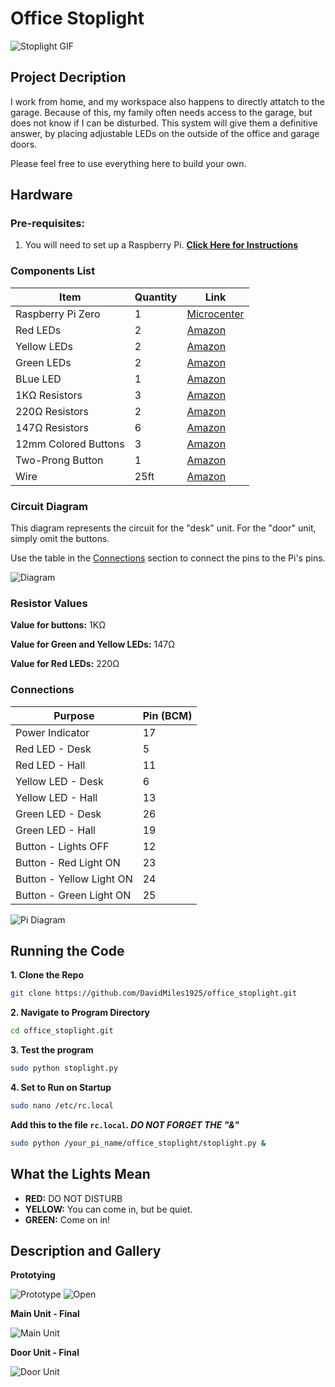 # Office Stoplight

![Stoplight GIF](./media/office_stoplight_512.gif)

## Project Decription

I work from home, and my workspace also happens to directly attatch to the garage. Because of this, my family often needs access to the garage, but does not know if I can be disturbed. This system will give them a definitive answer, by placing adjustable LEDs on the outside of the office and garage doors.

Please feel free to use everything here to build your own.

## Hardware

### Pre-requisites:

1. You will need to set up a Raspberry Pi. **[Click Here for Instructions](https://github.com/DavidMiles1925/pi_zero_setup)**

### Components List

| Item                 | Quantity | Link                                                                                                   |
| -------------------- | -------- | ------------------------------------------------------------------------------------------------------ |
| Raspberry Pi Zero    | 1        | [Microcenter](https://www.microcenter.com/product/643085/raspberry-pi-zero-2-w)                        |
| Red LEDs             | 2        | [Amazon](https://www.amazon.com/gp/product/B07QXR5MZB/ref=ppx_yo_dt_b_search_asin_title?ie=UTF8&psc=1) |
| Yellow LEDs          | 2        | [Amazon](https://www.amazon.com/gp/product/B07QXR5MZB/ref=ppx_yo_dt_b_search_asin_title?ie=UTF8&psc=1) |
| Green LEDs           | 2        | [Amazon](https://www.amazon.com/gp/product/B07QXR5MZB/ref=ppx_yo_dt_b_search_asin_title?ie=UTF8&psc=1) |
| BLue LED             | 1        | [Amazon](https://www.amazon.com/gp/product/B07QXR5MZB/ref=ppx_yo_dt_b_search_asin_title?ie=UTF8&psc=1) |
| 1KΩ Resistors        | 3        | [Amazon](https://www.amazon.com/gp/product/B07ZX2CB6B/ref=ppx_yo_dt_b_search_asin_title?ie=UTF8&psc=1) |
| 220Ω Resistors       | 2        | [Amazon](https://www.amazon.com/gp/product/B07ZX2CB6B/ref=ppx_yo_dt_b_search_asin_title?ie=UTF8&psc=1) |
| 147Ω Resistors       | 6        | [Amazon](https://www.amazon.com/gp/product/B07ZX2CB6B/ref=ppx_yo_dt_b_search_asin_title?ie=UTF8&psc=1) |
| 12mm Colored Buttons | 3        | [Amazon](https://www.amazon.com/gp/product/B075VBV4QH/ref=ppx_yo_dt_b_search_asin_title?ie=UTF8&psc=1) |
| Two-Prong Button     | 1        | [Amazon](https://www.amazon.com/gp/product/B0827LX3FV/ref=ppx_yo_dt_b_search_asin_title?ie=UTF8&psc=1) |
| Wire                 | 25ft     | [Amazon](https://www.amazon.com/gp/product/B0CFJY34GD/ref=ppx_yo_dt_b_search_asin_title?ie=UTF8&th=1)  |

### Circuit Diagram

This diagram represents the circuit for the "desk" unit. For the "door" unit, simply omit the buttons.

Use the table in the [Connections](#connections) section to connect the pins to the Pi's pins.

![Diagram](./media/led_Circuit.png)

### Resistor Values

**Value for buttons:** 1KΩ

**Value for Green and Yellow LEDs:** 147Ω

**Value for Red LEDs:** 220Ω

### Connections

| Purpose                  | Pin (BCM) |
| ------------------------ | --------- |
| Power Indicator          | 17        |
| Red LED - Desk           | 5         |
| Red LED - Hall           | 11        |
| Yellow LED - Desk        | 6         |
| Yellow LED - Hall        | 13        |
| Green LED - Desk         | 26        |
| Green LED - Hall         | 19        |
| Button - Lights OFF      | 12        |
| Button - Red Light ON    | 23        |
| Button - Yellow Light ON | 24        |
| Button - Green Light ON  | 25        |

![Pi Diagram](./media/pinout_pi_zero_Office_Stoplight_marked.png)

## Running the Code

**1. Clone the Repo**

```bash
git clone https://github.com/DavidMiles1925/office_stoplight.git
```

**2. Navigate to Program Directory**

```bash
cd office_stoplight.git
```

**3. Test the program**

```bash
sudo python stoplight.py
```

**4. Set to Run on Startup**

```bash
sudo nano /etc/rc.local
```

**Add this to the file `rc.local`. _DO NOT FORGET THE "&"_**

```bash
sudo python /your_pi_name/office_stoplight/stoplight.py &
```

## What the Lights Mean

- **RED:** DO NOT DISTURB
- **YELLOW:** You can come in, but be quiet.
- **GREEN:** Come on in!

## Description and Gallery

**Prototying**

![Prototype](./media/Prototyping.png)
![Open](./media/main_unit2.jpg)

**Main Unit - Final**

![Main Unit](./media/installed.jpg)

**Door Unit - Final**

![Door Unit](./media/external_unit.jpg)
